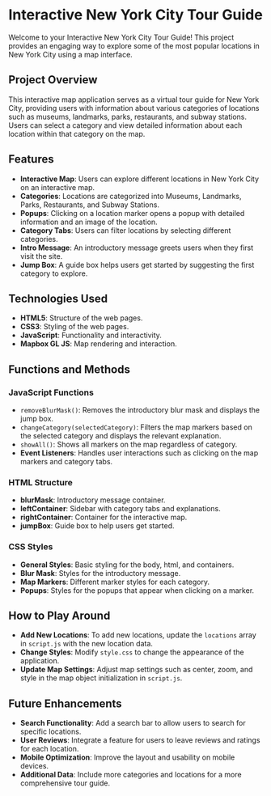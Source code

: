 # Interactive New York City Tour Guide

Welcome to your Interactive New York City Tour Guide! This project provides an engaging way to explore some of the most popular locations in New York City using a map interface.

## Project Overview

This interactive map application serves as a virtual tour guide for New York City, providing users with information about various categories of locations such as museums, landmarks, parks, restaurants, and subway stations. Users can select a category and view detailed information about each location within that category on the map.

## Features

- **Interactive Map**: Users can explore different locations in New York City on an interactive map.
- **Categories**: Locations are categorized into Museums, Landmarks, Parks, Restaurants, and Subway Stations.
- **Popups**: Clicking on a location marker opens a popup with detailed information and an image of the location.
- **Category Tabs**: Users can filter locations by selecting different categories.
- **Intro Message**: An introductory message greets users when they first visit the site.
- **Jump Box**: A guide box helps users get started by suggesting the first category to explore.

## Technologies Used

- **HTML5**: Structure of the web pages.
- **CSS3**: Styling of the web pages.
- **JavaScript**: Functionality and interactivity.
- **Mapbox GL JS**: Map rendering and interaction.

## Functions and Methods

### JavaScript Functions

- `removeBlurMask()`: Removes the introductory blur mask and displays the jump box.
- `changeCategory(selectedCategory)`: Filters the map markers based on the selected category and displays the relevant explanation.
- `showAll()`: Shows all markers on the map regardless of category.
- **Event Listeners**: Handles user interactions such as clicking on the map markers and category tabs.

### HTML Structure

- **blurMask**: Introductory message container.
- **leftContainer**: Sidebar with category tabs and explanations.
- **rightContainer**: Container for the interactive map.
- **jumpBox**: Guide box to help users get started.

### CSS Styles

- **General Styles**: Basic styling for the body, html, and containers.
- **Blur Mask**: Styles for the introductory message.
- **Map Markers**: Different marker styles for each category.
- **Popups**: Styles for the popups that appear when clicking on a marker.

## How to Play Around

- **Add New Locations**: To add new locations, update the `locations` array in `script.js` with the new location data.
- **Change Styles**: Modify `style.css` to change the appearance of the application.
- **Update Map Settings**: Adjust map settings such as center, zoom, and style in the map object initialization in `script.js`.

## Future Enhancements

- **Search Functionality**: Add a search bar to allow users to search for specific locations.
- **User Reviews**: Integrate a feature for users to leave reviews and ratings for each location.
- **Mobile Optimization**: Improve the layout and usability on mobile devices.
- **Additional Data**: Include more categories and locations for a more comprehensive tour guide.
